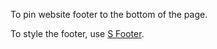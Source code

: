 To pin website footer to the bottom of the page.

To style the footer, use <a href="{{path '../detail/s-footer' }}" target="_parent">S Footer</a>.</p>
